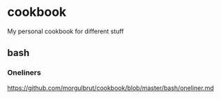 # cookbook

My personal cookbook for different stuff


## bash
### Oneliners
https://github.com/morgulbrut/cookbook/blob/master/bash/oneliner.md

